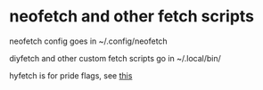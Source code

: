 # neofetch and other fetch scripts

neofetch config goes in ~/.config/neofetch


diyfetch and other custom fetch scripts go in ~/.local/bin/


hyfetch is for pride flags, see [this](https://github.com/hykilpikonna/hyfetch)


